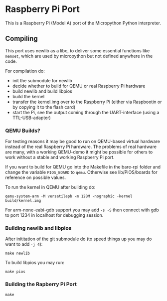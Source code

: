 # Raspberry Pi Port

This is a Raspberry Pi (Model A) port of the Micropython Python interpreter. 

## Compiling

This port uses newlib as a libc, to deliver some essential functions like ```memset```, which are used by micropython but not defined anywhere in the code. 

For compilation do:
- init the submodule for newlib
- decide whether to build for QEMU or real Raspberry Pi hardware
- build newlib and build libpios
- build the kernel
- transfer the kernel.img over to the Raspberry Pi (either via Raspbootin or by copying it to the flash card)
- start the Pi, see the output coming through the UART-interface (using a TTL-USB-adapter)

### QEMU Builds?

For testing reasons it may be good to run on QEMU-based virtual hardware instead of the real Raspberry Pi hardware. The problems of real hardware are many, with a working QEMU-demo it might be possible for others to work without a stable and working Raspberry Pi port.

If you want to build for QEMU go into the Makefile in the bare-rpi folder and change the variable ```PIOS_BOARD``` to ```qemu```. Otherwise see lib/PiOS/boards for reference on possible values.

To run the kernel in QEMU after building do:

```
qemu-system-arm -M versatilepb -m 128M -nographic -kernel build/kernel.img
```

For arm-none-eabi-gdb support you may add ```-s -S``` then connect with gdb to port 1234 in localhost for debugging session.

### Building newlib and libpios

After inititation of the git submodule do (to speed things up you may do want to add ```-j 4```):

```
make newlib
```

To build libpios you may run:

```
make pios
```

### Building the Rapberry Pi Port

```
make
```

